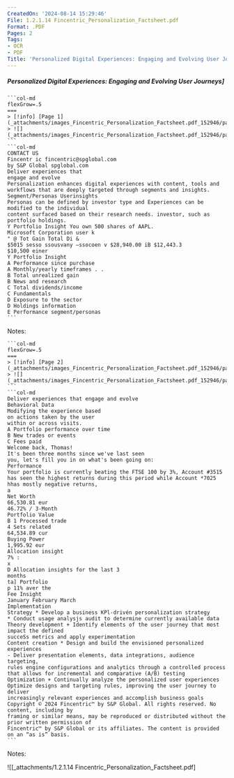 ```yaml
---
CreatedOn: '2024-08-14 15:29:46'
File: 1.2.1.14 Fincentric_Personalization_Factsheet.pdf
Format: .PDF
Pages: 2
Tags:
- OCR
- PDF
Title: 'Personalized Digital Experiences: Engaging and Evolving User Journeys'
---
```


##### Personalized Digital Experiences: Engaging and Evolving User Journeys]

  
````col
```col-md
flexGrow=.5
===
> [!info] [Page 1](_attachments/images_Fincentric_Personalization_Factsheet.pdf_152946/page_1.png)
> ![](_attachments/images_Fincentric_Personalization_Factsheet.pdf_152946/page_1.png)
```  
```col-md
CONTACT US  
Fincentr ic fincentric@spglobal.com  
by S&P Global spglobal.com  
Deliver experiences that
engage and evolve  
Personalization enhances digital experiences with content, tools and
workflows that are deeply targeted through segments and insights.  
Segment/Personas Userinsights
Personas can be defined by investor type and Experiences can be modified to the individual
content surfaced based on their research needs. investor, such as portfolio holdings.  
Y Portfolio Insight You own 500 shares of AAPL.  
Microsoft Corporation user k  
" @ Tot Gain Total Di &
$5015 sesso ssousvany —ssocoen v $28,940.00 iB $12,443.3  
$10,500 einer  
Y Portfolio Insight  
A Performance since purchase  
A Monthly/yearly timeframes . .
B Total unrealized gain  
B News and research
C Total dividends/income  
C Fundamentals
D Exposure to the sector  
D Holdings information
E Performance segment/personas  
```
````
Notes:    
````col
```col-md
flexGrow=.5
===
> [!info] [Page 2](_attachments/images_Fincentric_Personalization_Factsheet.pdf_152946/page_2.png)
> ![](_attachments/images_Fincentric_Personalization_Factsheet.pdf_152946/page_2.png)
```  
```col-md
Deliver experiences that engage and evolve  
Behavioral Data  
Modifying the experience based
on actions taken by the user
within or across visits.  
A Portfolio performance over time  
B New trades or events  
C Fees paid  
Welcome back, Thomas!  
It's been three months since we've last seen
you, let's fill you in on what's been going on:  
Performance  
Your portfolio is currently beating the FTSE 100 by 3%, Account #3515
has seen the highest returns during this period while Account *7025
hhas mostly negative returns,  
a  
Net Worth  
66,530.81 eur
46.72% / 3-Month  
Portfolio Value  
B 1 Processed trade  
4 Sets related  
64,534.89 cur  
Buying Power  
1,995.92 eur  
Allocation insight  
7% :
x  
D Allocation insights for the last 3
months  
ta] Portfolio  
p 11% aver the  
Fee Insight  
January February March  
Implementation
Strategy * Develop a business KPl-drivén personalization strategy
* Conduct usage analysjs audit to determine currently available data
Theory development + Identify elements of the user journey that most impact the defined
succeSs metrics and apply experimentation
Content creation * Design and build the envisioned personalized experiences
- Deliver presentation elements, data integrations, audience targeting,
rules engine configurations and analytics through a controlled process
that allows for incremental and comparative (A/B) testing
Optimization + Continually analyze the personalized user experiences  
Optimize designs and targeting rules, improving the user journey to deliver
increasingly relevant experiences and accomplish business goals  
Copyright © 2024 Fincentric™ by S&P Global. All rights reserved. No content, including by
framing or similar means, may be reproduced or distributed without the prior written permission of
Fincentric™ by S&P Global or its affiliates. The content is provided on an “as is” basis.  
```
````
Notes:  


![[_attachments/1.2.1.14 Fincentric_Personalization_Factsheet.pdf]